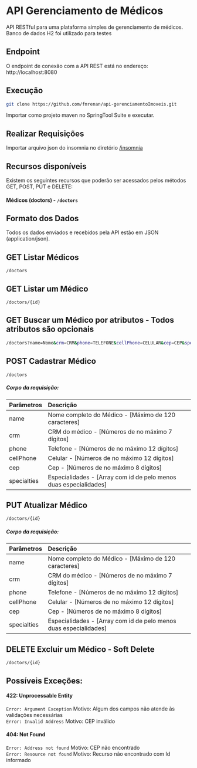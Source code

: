# API Gerenciamento de Médicos
API RESTful para uma plataforma simples de gerenciamento de médicos.<br>
Banco de dados H2 foi utilizado para testes 

## Endpoint
O endpoint de conexão com a API REST está no endereço: http://localhost:8080

## Execução
```bash
git clone https://github.com/fmrenan/api-gerenciamentoImoveis.git
```
Importar como projeto maven no SpringTool Suite e executar.

## Realizar Requisições
Importar arquivo json do insomnia no diretório [/insomnia](https://github.com/fmrenan/api-doctorsmanagement/blob/main/insomnia/Insomnia_2021-06-22.json)

## Recursos disponíveis
Existem os seguintes recursos que poderão ser acessados pelos métodos GET, POST, PUT e DELETE:<br>
#### Médicos (doctors) - `/doctors`

## Formato dos Dados
Todos os dados enviados e recebidos pela API estão em JSON (application/json).

## GET Listar Médicos
`/doctors`

## GET Listar um Médico
`/doctors/{id}`

## GET Buscar um Médico por atributos - Todos atributos são opcionais
```bash
/doctors?name=Nome&crm=CRM&phone=TELEFONE&cellPhone=CELULAR&cep=CEP&specialty=Nome da especialidade
```

## POST Cadastrar Médico
`/doctors`
##### Corpo da requisição: 
Parâmetros | Descrição
:-------   | :------
name       | Nome completo do Médico  - [Máximo de 120 caracteres]
crm        | CRM do médico -            [Números de no máximo 7 dígitos]
phone      | Telefone -                 [Números de no máximo 12 dígitos]
cellPhone  | Celular -                  [Números de no máximo 12 dígitos]
cep        | Cep -                      [Números de no máximo 8 dígitos]
specialties | Especialidades -         [Array com id de pelo menos duas especialidades]

## PUT Atualizar Médico
`/doctors/{id}`
##### Corpo da requisição: 
Parâmetros | Descrição
:-------   | :------
name       | Nome completo do Médico  - [Máximo de 120 caracteres]
crm        | CRM do médico -            [Números de no máximo 7 dígitos]
phone      | Telefone -                 [Números de no máximo 12 dígitos]
cellPhone  | Celular -                  [Números de no máximo 12 dígitos]
cep        | Cep -                      [Números de no máximo 8 dígitos]
specialties | Especialidades -         [Array com id de pelo menos duas especialidades]

## DELETE Excluir um Médico - Soft Delete
`/doctors/{id}`

## Possíveis Exceções: 
#### 422: Unprocessable Entity
`Error: Argument Exception` Motivo: Algum dos campos não atende às validações necessárias<br>
`Error: Invalid Address` Motivo: CEP inválido

#### 404: Not Found
`Error: Address not found` Motivo: CEP não encontrado<br>
`Error: Resource not found` Motivo: Recurso não encontrado com Id informado
